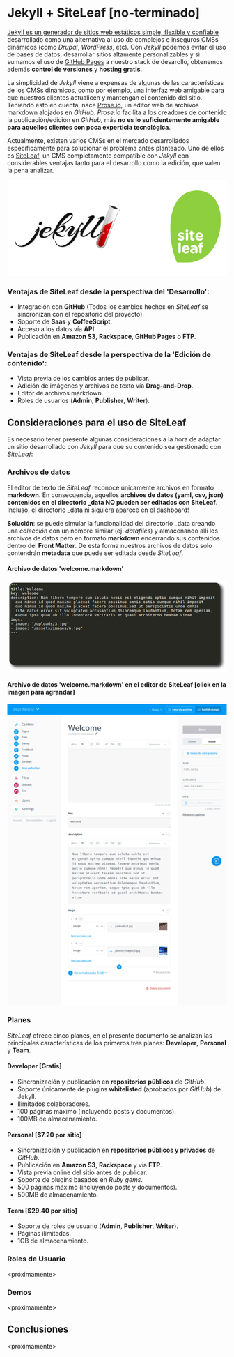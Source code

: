 # Jekyll + SiteLeaf \[no-terminado\]
 
[Jekyll es un generador de sitios web estáticos simple, flexible y confiable](https://jekyllrb.com/) desarrollado como una alternativa al uso de complejos e inseguros CMSs dinámicos (como *Drupal*, *WordPress*, etc). Con *Jekyll* podemos evitar el uso de bases de datos, desarrollar sitios altamente personalizables y si sumamos el uso de [GitHub Pages](https://pages.github.com/) a nuestro stack de desarollo, obtenemos además **control de versiones** y **hosting gratis**.

La simplicidad de *Jekyll* viene a expensas de algunas de las características de los CMSs dinámicos, como por ejemplo, una interfaz web amigable para que nuestros clientes actualicen y mantengan el contenido del sitio. Teniendo esto en cuenta, nace [Prose.io](http://prose.io/), un editor web de archivos markdown alojados en *GitHub*. *Prose.io* facilita a los creadores de contenido la publicación/edición en *GitHub*, más **no es lo suficientemente amigable para aquellos clientes con poca experticia tecnológica**.  

Actualmente, existen varios CMSs en el mercado desarrollados específicamente para solucionar el problema antes planteado. Uno de ellos es [SiteLeaf](https://www.siteleaf.com/), un CMS completamente compatible con *Jekyll* con considerables ventajas tanto para el desarrollo como la edición, que valen la pena analizar.

<p align="center">
<img src="assets/jekyllsiteleaf.png">
</p>

### Ventajas de SiteLeaf desde la perspectiva del 'Desarrollo': 

* Integración con **GitHub** (Todos los cambios hechos en *SiteLeaf* se sincronizan con el repositorio del proyecto).
* Soporte de **Saas** y **CoffeeScript**.
* Acceso a los datos vía **API**.
* Publicación en **Amazon S3**, **Rackspace**, **GitHub Pages** o **FTP**. 

### Ventajas de SiteLeaf desde la perspectiva de la 'Edición de contenido':

* Vista previa de los cambios antes de publicar.
* Adición de imágenes y archivos de texto vía **Drag-and-Drop**.
* Editor de archivos markdown.
* Roles de usuarios (**Admin**, **Publisher**, **Writer**).

## Consideraciones para el uso de SiteLeaf

Es necesario tener presente algunas consideraciones a la hora de adaptar un sitio desarrollado con *Jekyll* para que su contenido sea gestionado con *SiteLeaf*:

### Archivos de datos

El editor de texto de *SiteLeaf* reconoce únicamente archivos en formato **markdown**. En consecuencia, aquellos **archivos de datos (yaml, csv, json) contenidos en el directorio \_data NO pueden ser editados con SiteLeaf**. Incluso, el directorio \_data ni siquiera aparece en el dashboard!

**Solución**: se puede simular la funcionalidad del directorio \_data creando una *colección* con un nombre similar (ej. *datafiles*) y almacenando allí los archivos de datos pero en formato **markdown** encerrando sus contenidos dentro del **Front Matter**. De esta forma nuestros archivos de datos solo contendrán **metadata** que puede ser editada desde *SiteLeaf*.

#### Archivo de datos 'welcome.markdown'

<p align="center">
<img src="assets/welcome.png">
</p>

#### Archivo de datos 'welcome.markdown' en el editor de SiteLeaf \[click en la imagen para agrandar\]

<p align="center">
<a href="https://github.com/toplusplus/jekyll-banking/raw/master/assets/welcome-siteleaf.png"><img src="assets/welcome-siteleaf-preview.png"></a>
</p>

### Planes

*SiteLeaf* ofrece cinco planes, en el presente documento se analizan las principales características de los primeros tres planes: **Developer**, **Personal** y **Team**.  

#### Developer \[Gratis\]

* Sincronización y publicación en **repositorios públicos** de *GitHub*. 
* Soporte únicamente de plugins **whitelisted** (aprobados por *GitHub*) de Jekyll.
* Ilimitados colaboradores. 
* 100 páginas máximo (incluyendo posts y documentos).
* 100MB de almacenamiento.

#### Personal \[$7.20 por sitio\]

* Sincronización y publicación en **repositorios públicos y privados** de *GitHub*.
* Publicación en **Amazon S3**, **Rackspace** y vía **FTP**.
* Vista previa online del sitio antes de publicar.
* Soporte de plugins basados en *Ruby gems*. 
* 500 páginas máximo (incluyendo posts y documentos).
* 500MB de almacenamiento.

#### Team \[$29.40 por sitio\]

* Soporte de roles de usuario (**Admin**, **Publisher**, **Writer**).
* Páginas ilimitadas. 
* 1GB de almacenamiento.

### Roles de Usuario

<próximamente>

### Demos

<próximamente>

## Conclusiones

<próximamente>

